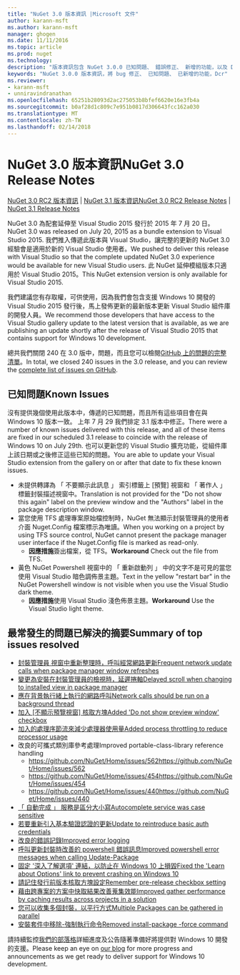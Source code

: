 ```yaml
---
title: "NuGet 3.0 版本資訊 |Microsoft 文件"
author: karann-msft
ms.author: karann-msft
manager: ghogen
ms.date: 11/11/2016
ms.topic: article
ms.prod: nuget
ms.technology: 
description: "版本資訊包含 NuGet 3.0.0 已知問題、 錯誤修正、 新增的功能，以及 Dcr。"
keywords: "NuGet 3.0.0 版本資訊，將 bug 修正、 已知問題、 已新增的功能，Dcr"
ms.reviewer:
- karann-msft
- unniravindranathan
ms.openlocfilehash: 65251b28093d2ac275053b8bfef6620e16e3fb4a
ms.sourcegitcommit: b0af28d1c809c7e951b0817d306643fcc162a030
ms.translationtype: MT
ms.contentlocale: zh-TW
ms.lasthandoff: 02/14/2018
---
```

# <a name="nuget-30-release-notes"></a><span data-ttu-id="d6d71-104">NuGet 3.0 版本資訊</span><span class="sxs-lookup"><span data-stu-id="d6d71-104">NuGet 3.0 Release Notes</span></span>

<span data-ttu-id="d6d71-105">[NuGet 3.0 RC2 版本資訊](../release-notes/nuget-3.0-RC2.md) | [NuGet 3.1 版本資訊](../release-notes/nuget-3.1.md)</span><span class="sxs-lookup"><span data-stu-id="d6d71-105">[NuGet 3.0 RC2 Release Notes](../release-notes/nuget-3.0-RC2.md) | [NuGet 3.1 Release Notes](../release-notes/nuget-3.1.md)</span></span>

<span data-ttu-id="d6d71-106">NuGet 3.0 為配套延伸至 Visual Studio 2015 發行於 2015 年 7 月 20 日。</span><span class="sxs-lookup"><span data-stu-id="d6d71-106">NuGet 3.0 was released on July 20, 2015 as a bundle extension to Visual Studio 2015.</span></span> <span data-ttu-id="d6d71-107">我們推入傳遞此版本與 Visual Studio，讓完整的更新的 NuGet 3.0 經驗會是適用於新的 Visual Studio 使用者。</span><span class="sxs-lookup"><span data-stu-id="d6d71-107">We pushed to deliver this release with Visual Studio so that the complete updated NuGet 3.0 experience would be available for new Visual Studio users.</span></span> <span data-ttu-id="d6d71-108">此 NuGet 延伸模組版本只適用於 Visual Studio 2015。</span><span class="sxs-lookup"><span data-stu-id="d6d71-108">This NuGet extension version is only available for Visual Studio 2015.</span></span>

<span data-ttu-id="d6d71-109">我們建議您有存取權，可供使用，因為我們會包含支援 Windows 10 開發的 Visual Studio 2015 發行後，馬上發佈更新的最新版本更新 Visual Studio 組件庫的開發人員。</span><span class="sxs-lookup"><span data-stu-id="d6d71-109">We recommend those developers that have access to the Visual Studio gallery update to the latest version that is available, as we are publishing an update shortly after the release of Visual Studio 2015 that contains support for Windows 10 development.</span></span>

<span data-ttu-id="d6d71-110">總共我們關閉 240 在 3.0 版中，問題，而且您可以檢閱[GitHub 上的問題的完整清單](https://github.com/NuGet/Home/issues?q=milestone%3A3.0.0-RTM+is%3Aclosed)。</span><span class="sxs-lookup"><span data-stu-id="d6d71-110">In total, we closed 240 issues in the 3.0 release, and you can review the [complete list of issues on GitHub](https://github.com/NuGet/Home/issues?q=milestone%3A3.0.0-RTM+is%3Aclosed).</span></span>

## <a name="known-issues"></a><span data-ttu-id="d6d71-111">已知問題</span><span class="sxs-lookup"><span data-stu-id="d6d71-111">Known Issues</span></span>

<span data-ttu-id="d6d71-112">沒有提供幾個使用此版本中，傳遞的已知問題，而且所有這些項目會在與 Windows 10 版本一致。 上年 7 月 29 我們排定 3.1 版本中修正。</span><span class="sxs-lookup"><span data-stu-id="d6d71-112">There were a number of known issues delivered with this release, and all of these items are fixed in our scheduled 3.1 release to coincide with the release of Windows 10 on July 29th.</span></span>  <span data-ttu-id="d6d71-113">也可以更新您的 Visual Studio 擴充功能，從組件庫上該日期或之後修正這些已知的問題。</span><span class="sxs-lookup"><span data-stu-id="d6d71-113">You are able to update your Visual Studio extension from the gallery on or after that date to fix these known issues.</span></span>

*  <span data-ttu-id="d6d71-114">未提供轉譯為 「 不要顯示此訊息 」 索引標籤上 [預覽] 視窗和 「 著作人 」 標籤封裝描述視窗中。</span><span class="sxs-lookup"><span data-stu-id="d6d71-114">Translation is not provided for the "Do not show this again" label on the preview window and the "Authors" label in the package description window.</span></span>
*  <span data-ttu-id="d6d71-115">當您使用 TFS 處理專案原始檔控制時，NuGet 無法顯示封裝管理員的使用者介面 Nuget.Config 檔案標示為唯讀。</span><span class="sxs-lookup"><span data-stu-id="d6d71-115">When you working on a project by using TFS source control, NuGet cannot present the package manager user interface if the Nuget.Config file is marked as read-only.</span></span>
   * <span data-ttu-id="d6d71-116">**因應措施**簽出檔案，從 TFS。</span><span class="sxs-lookup"><span data-stu-id="d6d71-116">**Workaround** Check out the file from TFS.</span></span>
*  <span data-ttu-id="d6d71-117">黃色 NuGet Powershell 視窗中的 「 重新啟動列 」 中的文字不是可見的當您使用 Visual Studio 暗色調佈景主題。</span><span class="sxs-lookup"><span data-stu-id="d6d71-117">Text in the yellow "restart bar" in the NuGet Powershell window is not visible when you use the Visual Studio dark theme.</span></span>
   * <span data-ttu-id="d6d71-118">**因應措施**使用 Visual Studio 淺色佈景主題。</span><span class="sxs-lookup"><span data-stu-id="d6d71-118">**Workaround** Use the Visual Studio light theme.</span></span>


## <a name="summary-of-top-issues-resolved"></a><span data-ttu-id="d6d71-119">最常發生的問題已解決的摘要</span><span class="sxs-lookup"><span data-stu-id="d6d71-119">Summary of top issues resolved</span></span>

* [<span data-ttu-id="d6d71-120">封裝管理員 視窗中重新整理時，呼叫經常網路更新</span><span class="sxs-lookup"><span data-stu-id="d6d71-120">Frequent network update calls when package manager window refreshes</span></span>](https://github.com/NuGet/Home/issues/515)
* [<span data-ttu-id="d6d71-121">變更為安裝在封裝管理員的檢視時，延遲捲軸</span><span class="sxs-lookup"><span data-stu-id="d6d71-121">Delayed scroll when changing to installed view in package manager</span></span>](https://github.com/NuGet/Home/issues/519)
* [<span data-ttu-id="d6d71-122">應在背景執行緒上執行的網路呼叫</span><span class="sxs-lookup"><span data-stu-id="d6d71-122">Network calls should be run on a background thread</span></span>](https://github.com/NuGet/Home/issues/516)
* <span data-ttu-id="d6d71-123">[加入 [不顯示預覽視窗] 核取方塊](https://github.com/NuGet/Home/issues/566)</span><span class="sxs-lookup"><span data-stu-id="d6d71-123">[Added 'Do not show preview window' checkbox](https://github.com/NuGet/Home/issues/566)</span></span>
* [<span data-ttu-id="d6d71-124">加入的處理序節流來減少處理器使用量</span><span class="sxs-lookup"><span data-stu-id="d6d71-124">Added process throttling to reduce processor usage</span></span>](https://github.com/NuGet/Home/issues/356)
* <span data-ttu-id="d6d71-125">改良的可攜式類別庫參考處理</span><span class="sxs-lookup"><span data-stu-id="d6d71-125">Improved portable-class-library reference handling</span></span>
    * [<span data-ttu-id="d6d71-126">https://github.com/NuGet/Home/issues/562</span><span class="sxs-lookup"><span data-stu-id="d6d71-126">https://github.com/NuGet/Home/issues/562</span></span>](https://github.com/NuGet/Home/issues/562)
    * [<span data-ttu-id="d6d71-127">https://github.com/NuGet/Home/issues/454</span><span class="sxs-lookup"><span data-stu-id="d6d71-127">https://github.com/NuGet/Home/issues/454</span></span>](https://github.com/NuGet/Home/issues/454)
    * [<span data-ttu-id="d6d71-128">https://github.com/NuGet/Home/issues/440</span><span class="sxs-lookup"><span data-stu-id="d6d71-128">https://github.com/NuGet/Home/issues/440</span></span>](https://github.com/NuGet/Home/issues/440)
* [<span data-ttu-id="d6d71-129">「 自動完成 」 服務是區分大小寫</span><span class="sxs-lookup"><span data-stu-id="d6d71-129">Autocomplete service was case sensitive</span></span>](https://github.com/NuGet/Home/issues/198)
* [<span data-ttu-id="d6d71-130">若要重新引入基本驗證認證的更新</span><span class="sxs-lookup"><span data-stu-id="d6d71-130">Update to reintroduce basic auth credentials</span></span>](https://github.com/NuGet/Home/issues/456)
* [<span data-ttu-id="d6d71-131">改良的錯誤記錄</span><span class="sxs-lookup"><span data-stu-id="d6d71-131">Improved error logging</span></span>](https://github.com/NuGet/Home/issues/407)
* [<span data-ttu-id="d6d71-132">呼叫更新封裝時改善的 powershell 錯誤訊息</span><span class="sxs-lookup"><span data-stu-id="d6d71-132">Improved powershell error messages when calling Update-Package</span></span>](https://github.com/NuGet/Home/issues/5)
* [<span data-ttu-id="d6d71-133">固定 '深入了解選項' 連結，以防止在 Windows 10 上損毀</span><span class="sxs-lookup"><span data-stu-id="d6d71-133">Fixed the 'Learn about Options' link to prevent crashing on Windows 10</span></span>](https://github.com/NuGet/Home/issues/822)
* [<span data-ttu-id="d6d71-134">請記住發行前版本核取方塊設定</span><span class="sxs-lookup"><span data-stu-id="d6d71-134">Remember pre-release checkbox setting</span></span>](https://github.com/NuGet/Home/issues/732)
* [<span data-ttu-id="d6d71-135">藉由跨專案的方案中快取結果改善蒐集效能</span><span class="sxs-lookup"><span data-stu-id="d6d71-135">Improved gather performance by caching results across projects in a solution</span></span>](https://github.com/NuGet/Home/issues/721)
* [<span data-ttu-id="d6d71-136">您可以收集多個封裝，以平行方式</span><span class="sxs-lookup"><span data-stu-id="d6d71-136">Multiple Packages can be gathered in parallel</span></span>](https://github.com/NuGet/Home/issues/713)
* [<span data-ttu-id="d6d71-137">安裝套件中移除-強制執行命令</span><span class="sxs-lookup"><span data-stu-id="d6d71-137">Removed install-package -force command</span></span>](https://github.com/NuGet/Home/issues/697)

<span data-ttu-id="d6d71-138">請持續監控[我們的部落格](http://blog.nuget.org)詳細進度及公告隨著準備好將提供對 Windows 10 開發的支援。</span><span class="sxs-lookup"><span data-stu-id="d6d71-138">Please keep an eye on [our blog](http://blog.nuget.org) for more progress and announcements as we get ready to deliver support for Windows 10 development.</span></span>